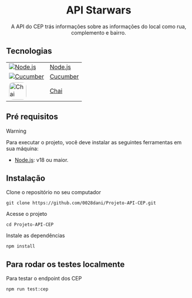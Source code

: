 <h1 align="center"> API Starwars</h1>

<p align="center">
  A API do CEP trás informações sobre as informações do local como rua, complemento e bairro.
</p>


## Tecnologias

<table border="0">
  <tr>
    <td>
      <a href="https://nodejs.org/en" target="_blank">
        <img src="https://skillicons.dev/icons?i=nodejs" alt="Node.js"/>
      </a>
    </td>
    <td style="border:none"><a href="https://nodejs.org/en" target="_blank">Node.js</a></td>
  </tr>
  <tr>
    <td>
      <a href="https://docs.cucumber.io/" target="_blank">
        <img src="https://skillicons.dev/icons?i=gherkin" alt="Cucumber"/>
      </a>
    </td>
    <td><a href="https://docs.cucumber.io/" target="_blank">Cucumber</a></td>
  </tr>
  <tr>
    <td>
      <a href="https://www.chaijs.com/" target="_blank">
        <img src="https://camo.githubusercontent.com/aadaadaede0d9d49b9445eaf9ffad39b10a38c531da4a2595b1ea4943a2ebf91/687474703a2f2f636861696a732e636f6d2f696d672f636861692d6c6f676f2e706e67" alt="Chai" style="width:47px;border-radius:10px;"/>
      </a>
    </td>
    <td><a href="https://www.chaijs.com/" target="_blank">Chai</a></td>
  </tr>
</table>


## Pré requisitos
> [!WARNING]
> Para executar o projeto, você deve instalar as seguintes ferramentas em sua máquina:
- [Node.js](https://nodejs.org/en): v18 ou maior.

## Instalação
Clone o repositório no seu computador
```
git clone https://github.com/0028dani/Projeto-API-CEP.git
```

Acesse o projeto
```
cd Projeto-API-CEP
```

Instale as dependências
```
npm install
```
## Para rodar os testes localmente


Para testar o endpoint dos CEP
```
npm run test:cep
```
